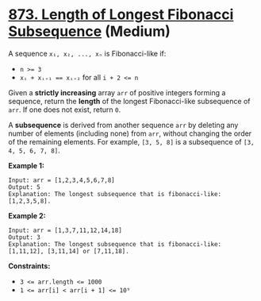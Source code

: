 # [873. Length of Longest Fibonacci Subsequence][link] (Medium)

[link]: https://leetcode.com/problems/length-of-longest-fibonacci-subsequence/

A sequence `x₁, x₂, ..., xₙ` is Fibonacci-like if:

- `n >= 3`
- `xᵢ + xᵢ₊₁ == xᵢ₊₂` for all `i + 2 <= n`

Given a **strictly increasing** array `arr` of positive integers forming a sequence, return the
**length** of the longest Fibonacci-like subsequence of `arr`. If one does not exist, return `0`.

A **subsequence** is derived from another sequence `arr` by deleting any number of elements
(including none) from `arr`, without changing the order of the remaining elements. For example, `[3,
5, 8]` is a subsequence of `[3, 4, 5, 6, 7, 8]`.

**Example 1:**

```
Input: arr = [1,2,3,4,5,6,7,8]
Output: 5
Explanation: The longest subsequence that is fibonacci-like: [1,2,3,5,8].
```

**Example 2:**

```
Input: arr = [1,3,7,11,12,14,18]
Output: 3
Explanation: The longest subsequence that is fibonacci-like: [1,11,12], [3,11,14] or [7,11,18].
```

**Constraints:**

- `3 <= arr.length <= 1000`
- `1 <= arr[i] < arr[i + 1] <= 10⁹`
